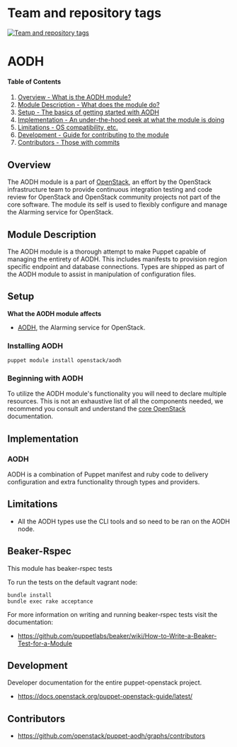 Team and repository tags
========================

[![Team and repository tags](http://governance.openstack.org/badges/puppet-aodh.svg)](http://governance.openstack.org/reference/tags/index.html)

<!-- Change things from this point on -->

AODH
====

#### Table of Contents

1. [Overview - What is the AODH module?](#overview)
2. [Module Description - What does the module do?](#module-description)
3. [Setup - The basics of getting started with AODH](#setup)
4. [Implementation - An under-the-hood peek at what the module is doing](#implementation)
5. [Limitations - OS compatibility, etc.](#limitations)
6. [Development - Guide for contributing to the module](#development)
7. [Contributors - Those with commits](#contributors)

Overview
--------

The AODH module is a part of [OpenStack](https://github.com/openstack), an effort by the OpenStack infrastructure team to provide continuous integration testing and code review for OpenStack and OpenStack community projects not part of the core software.  The module its self is used to flexibly configure and manage the Alarming service for OpenStack.

Module Description
------------------

The AODH module is a thorough attempt to make Puppet capable of managing the entirety of AODH.  This includes manifests to provision region specific endpoint and database connections.  Types are shipped as part of the AODH module to assist in manipulation of configuration files.

Setup
-----

**What the AODH module affects**

* [AODH](https://docs.openstack.org/aodh/latest/), the Alarming service for OpenStack.

### Installing AODH

    puppet module install openstack/aodh

### Beginning with AODH

To utilize the AODH module's functionality you will need to declare multiple resources.  This is not an exhaustive list of all the components needed, we recommend you consult and understand the [core OpenStack](http://docs.openstack.org) documentation.

Implementation
--------------

### AODH

AODH is a combination of Puppet manifest and ruby code to delivery configuration and extra functionality through types and providers.

Limitations
------------

* All the AODH types use the CLI tools and so need to be ran on the AODH node.

Beaker-Rspec
------------

This module has beaker-rspec tests

To run the tests on the default vagrant node:

```shell
bundle install
bundle exec rake acceptance
```

For more information on writing and running beaker-rspec tests visit the documentation:

* https://github.com/puppetlabs/beaker/wiki/How-to-Write-a-Beaker-Test-for-a-Module

Development
-----------

Developer documentation for the entire puppet-openstack project.

* https://docs.openstack.org/puppet-openstack-guide/latest/

Contributors
------------

* https://github.com/openstack/puppet-aodh/graphs/contributors
